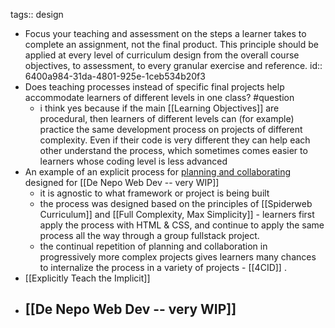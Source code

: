 tags:: design

- Focus your teaching and assessment on the steps a learner takes to complete an assignment, not the final product.  This principle should be applied at every level of curriculum design from the overall course objectives, to assessment, to every granular exercise and reference.
  id:: 6400a984-31da-4801-925e-1ceb534b20f3
- Does teaching processes instead of specific final projects help accommodate learners of different levels in one class? #question
	- i think yes because if the main [[Learning Objectives]] are procedural, then learners of different levels can (for example) practice the same development process on projects of different complexity.  Even if their code is very different they can help each other understand the process, which sometimes comes easier to learners whose coding level is less advanced
- An example of an explicit process for [planning and collaborating](https://github.com/DeNepo/planning-and-collaborating) designed for [[De Nepo Web Dev -- very WIP]]
	- it is agnostic to what framework or project is being built
	- the process was designed based on the principles of [[Spiderweb Curriculum]] and [[Full Complexity, Max Simplicity]] - learners first apply the process with HTML & CSS, and continue to apply the same process all the way through a group fullstack project.
	- the continual repetition of planning and collaboration in progressively more complex projects gives learners many chances to internalize the process in a variety of projects - [[4CID]] .
- [[Explicitly Teach the Implicit]]
- [[De Nepo Web Dev -- very WIP]]
	-